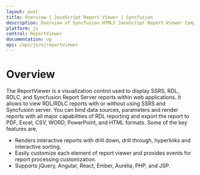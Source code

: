 ```yaml
---
layout: post
title: Overview | JavaScript Report Viewer | Syncfusion
description: Overview of Syncfusion HTML5 JavaScript Report Viewer Component.
platform: js
control: ReportViewer
documentation: ug
api: /api/js/ejreportviewer
---
```


# Overview

The ReportViewer is a visualization control used to display SSRS, RDL, RDLC, and Syncfusion Report Server reports within web applications. It allows to view RDL/RDLC reports with or without using SSRS and Syncfusion server. You can bind data sources, parameters and render reports with all major capabilities of RDL reporting and export the report to PDF, Excel, CSV, WORD, PowerPoint, and HTML formats. 
Some of the key features are,
* Renders interactive reports with drill down, drill through, hyperlinks and interactive sorting. 
* Easily customize each element of report viewer and provides events for report processing customization.
* Supports jQuery, Angular, React, Ember, Aurelia, PHP, and JSP.